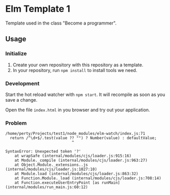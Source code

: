 # Elm Template 1

Template used in the class "Become a programmer".

## Usage

### Initialize

1. Create your own repository with this repository as a template.
2. In your repository, run `npm install` to install tools we need.

### Development

Start the hot reload watcher with `npm start`. It will recompile as soon as you save a change.

Open the file `index.html` in you browser and try out your application.

### Problem
```
/home/perty/Projects/test1/node_modules/elm-watch/index.js:71
  return /^\d+$/.test(value ?? "") ? Number(value) : defaultValue;
                             ^

SyntaxError: Unexpected token '?'
    at wrapSafe (internal/modules/cjs/loader.js:915:16)
    at Module._compile (internal/modules/cjs/loader.js:963:27)
    at Object.Module._extensions..js (internal/modules/cjs/loader.js:1027:10)
    at Module.load (internal/modules/cjs/loader.js:863:32)
    at Function.Module._load (internal/modules/cjs/loader.js:708:14)
    at Function.executeUserEntryPoint [as runMain] (internal/modules/run_main.js:60:12)
```

